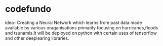 # codefundo
idea-
Creating a Neural Network which learns from past data made available by various oraganisations primarily focusing on hurricanes,floods and tsunamis.It will be deployed on python with certain uses of tensorflow and other deeplearing libraries.
